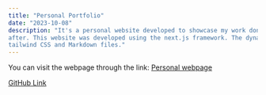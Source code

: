 ```yaml
---
title: "Personal Portfolio"
date: "2023-10-08"
description: "It's a personal website developed to showcase my work done during my school years and 
after. This website was developed using the next.js framework. The dynamic  webpages were formatted using
tailwind CSS and Markdown files."
---
```

You can visit the webpage through the link:
[Personal webpage](https:www.ljimenez.dev)

[GitHub Link](https://github.com/Luis-Jimenez-dev/React_Portfolio/tree/main/react)